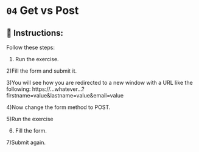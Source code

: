 # `04` Get vs Post

## 📝 Instructions:

Follow these steps:

1) Run the exercise.

2)Fill the form and submit it.

3)You will see how you are redirected to a new window with a URL like the following:
https://...whatever...?firstname=value&lastname=value&email=value

4)Now change the form method to POST.

5)Run the exercise

6) Fill the form.

7)Submit again.
